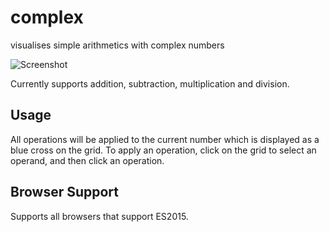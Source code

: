 # complex
visualises simple arithmetics with complex numbers

![Screenshot](https://i.imgur.com/oiLkGEV.png)

Currently supports addition, subtraction, multiplication and division.

## Usage
All operations will be applied to the current number which is displayed as a blue cross on the grid.
To apply an operation, click on the grid to select an operand, and then click an operation.

## Browser Support
Supports all browsers that support ES2015.

